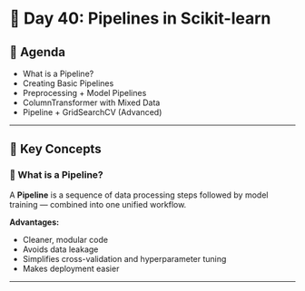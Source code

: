 # 📘 Day 40: Pipelines in Scikit-learn

## 📌 Agenda
- What is a Pipeline?
- Creating Basic Pipelines
- Preprocessing + Model Pipelines
- ColumnTransformer with Mixed Data
- Pipeline + GridSearchCV (Advanced)

---

## 🧾 Key Concepts

### 🔹 What is a Pipeline?
A **Pipeline** is a sequence of data processing steps followed by model training — combined into one unified workflow.

**Advantages:**
- Cleaner, modular code
- Avoids data leakage
- Simplifies cross-validation and hyperparameter tuning
- Makes deployment easier

---
